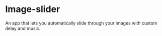 # Image-slider
An app that lets you automatically slide through your images with custom delay and music.
